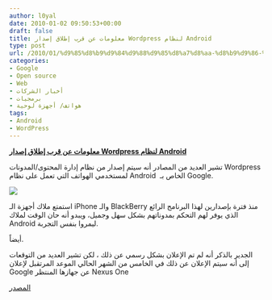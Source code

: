 ```yaml
---
author: l0yal
date: 2010-01-02 09:50:53+00:00
draft: false
title: معلومات عن قرب إطلاق إصدار Wordpress لنظام Android
type: post
url: /2010/01/%d9%85%d8%b9%d9%84%d9%88%d9%85%d8%a7%d8%aa-%d8%b9%d9%86-%d9%82%d8%b1%d8%a8-%d8%a5%d8%b7%d9%84%d8%a7%d9%82-%d8%a5%d8%b5%d8%af%d8%a7%d8%b1-wordpress-%d9%84%d9%86%d8%b8%d8%a7%d9%85-android/
categories:
- Google
- Open source
- Web
- أخبار الشركات
- برمجيات
- هواتف/ أجهزة لوحية
tags:
- Android
- WordPress
---
```


[**معلومات عن قرب إطلاق إصدار Wordpress لنظام Android**](https://www.it-scoop.com/2010/01/%d9%85%d8%b9%d9%84%d9%88%d9%85%d8%a7%d8%aa-%d8%b9%d9%86-%d9%82%d8%b1%d8%a8-%d8%a5%d8%b7%d9%84%d8%a7%d9%82-%d8%a5%d8%b5%d8%af%d8%a7%d8%b1-wordpress-%d9%84%d9%86%d8%b8%d8%a7%d9%85-android/)


تشير العديد من المصادر أنه سيتم إصدار من نظام إدارة المحتوى/المدونات Wordpress لمستخدمي الهواتف التي تعمل على نظام Android  الخاص بـ Google.

[![](https://www.it-scoop.com/wp-content/uploads/2010/01/android-wordpress.jpg)
](https://www.it-scoop.com/2010/01/%d9%85%d8%b9%d9%84%d9%88%d9%85%d8%a7%d8%aa-%d8%b9%d9%86-%d9%82%d8%b1%d8%a8-%d8%a5%d8%b7%d9%84%d8%a7%d9%82-%d8%a5%d8%b5%d8%af%d8%a7%d8%b1-wordpress-%d9%84%d9%86%d8%b8%d8%a7%d9%85-android/)

استمتع ملاك أجهزة الـ iPhone والـ BlackBerry منذ فترة بإصدارين لهذا البرنامج الرائع الذي يوفر لهم التحكم بمدوناتهم بشكل سهل وجميل، ويبدو أنه حان الوقت لملاك Android ليمروا بنفس التجربة.

أيضاً.

الجدير بالذكر أنه لم تم الإعلان بشكل رسمي عن ذلك ، لكن تشير العديد من التوقعات إلى أنه سيتم الإعلان عن ذلك في الخامس من الشهر الحالي الموعد المرتقبل لإعلان Google عن جهازها المنتظر Nexus One

[المصدر](http://mashable.com/2010/01/01/wordpress-android/)
